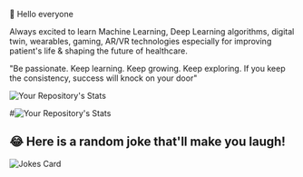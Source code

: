 👋 Hello everyone 

Always excited to learn Machine Learning, Deep Learning algorithms, digital twin, wearables, gaming, AR/VR technologies especially for improving patient's life & shaping the future of healthcare.

"Be passionate. Keep learning. Keep growing. Keep exploring. If you keep the consistency, success will knock on your door" 

![Your Repository's Stats](https://github-readme-stats.vercel.app/api?username=Janani-harshu&show_icons=true&theme=blue-green)  

#![Your Repository's Stats](https://github-readme-stats.vercel.app/api/top-langs/?username=Janani-harshu&theme=blue-green)


## 😂 Here is a random joke that'll make you laugh!
![Jokes Card](https://readme-jokes.vercel.app/api)


<!---
Janani-harshu/Janani-harshu is a ✨ special ✨ repository because its `README.md` (this file) appears on your GitHub profile.
You can click the Preview link to take a look at your changes.
--->
